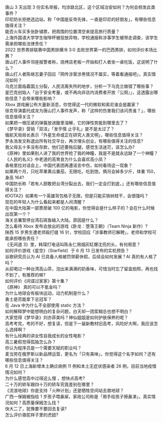 唐山 3 天出现 3 份实名举报，均涉路北区，这个区域治安如何？为何会频发此类事件？  
印尼防长拒绝选边站，称「中国是反帝先锋，一直是印尼的好朋友」，有哪些信息值得关注？  
能否火车买多张卧铺票，把周围的位置清空来提高旅行质量？  
上海外国语大学学生咖啡杯被投放异物，学校通报称涉事学生被带走调查，该学生需承担哪些法律责任？  
2022 世界男排联赛中国男排爆冷 3:0 击败世界第一的巴西男排，如何评价本场比赛？  
唐山打人事件邻座报警者称，烧烤店老板一开始和打人者坐一桌吃饭，这说明了什么？  
唐山打人者陈继志妻子回应「网传涉案涉黑情况不属实，等着看通报吧」，真实情况如何？  
乌克兰面临着国土分裂，人民流离失所的地步，分析一下乌克兰做错了哪些事？  
星巴克创始人「出于安全考量，或不再向非店内消费者开放『公厕』」，这透露出哪些信息？会带来哪些影响？  
Xbox 游戏展公布大量新消息，你觉得这一代的微软和索尼谁会是赢家？  
徐克导演委托成龙为唐山打人事件发声，称「这样的伤害我们该问责谁？」，哪些信息值得关注？  
如果把一根压紧的弹簧放进酸里溶解，它的弹性势能到哪里去了？  
《梦华录》营销「双洁」「发乎情 止乎礼」是不是太过了？  
俄航天局局长表示「外星生命或正在研究人类文明」，哪些信息值得关注？  
罗永浩发文称退出所有社交平台，再次埋头创业，有哪些值得关注的信息?  
我父母五十多没有存款，他们还要拖后腿，感觉生活迷茫，该怎么办?  
《原神》里如果别人进了我的世界抢了我的神瞳，我是不是就永远缺了一个神瞳？  
《人民的名义》中老道的高育良为什么会喜欢高小凤？  
香格里拉对话会上，中国代表团再遭谣言中伤，如何看待这一现象？  
如果两个月，只吃苹果黄瓜番茄，无限吃，吃到饱，俩月会掉多少斤，体重 150，身高 164?  
中国防长称「若有人胆敢把台湾分裂出去，我们一定会打到底，」还有哪些信息值得关注？  
《DOTA2》如果有一个英雄背包格子无限，但是只能买铁树枝干，会很强吗？  
现在的年轻人为什么看起来都是人间清醒？  
在中国大陆第一部票房破 100 亿的电影，你觉得会是什么样子的？会在什么时候出现第一个？  
海关总署暂停台湾石斑鱼输入大陆，原因是什么？  
怎么看待 Xbox 发布会放出的游戏《卧龙：堕落王朝》（Team Ninja 新作）?  
陕西 15 岁男生遭老师殴打缝 16 针，学校回应「涉事教师已解聘」，老师和学校可能承担哪些责任？  
《无间道 3》里，韩琛打电话叫陈永仁用烟灰缸爆沈亮的头，有何用意？  
如何评价游戏《星空》（Starfield）于 6 月 13 日发布的实机预告？  
谷歌研究员认为 AI 已具备人格被罚带薪休假，后续会如何发展？AI 真的有人格了吗？  
从前喝过一种台湾高山茶，泡出来满满的奶香味，可惜当时忘了留盒拍照，再也找不到了，有推荐的嘛?  
如何评价《间谍过家家》第十集？  
《原神》 真的可以不氪金吗？  
为什么地球会有板块运动，动力机制是什么？  
勇士是否能拿下总冠军？  
在 Java 中为什么不全部使用 static 方法？  
如何解释梦中能想明白的复杂问题，白天却一团浆糊总也想不明白？  
大家觉得《梦华录》刘亦菲美吗？神仙姐姐是如何护肤保养的呢？  
高考考完，考的不好，想复读，但是下一届新教材旧高考，风险好大啊，我应该怎么选择啊？  
有什么经典的讲女性自我成长的女性电影？  
高三暑假觉得孤独怎么办？  
你认为程序员是一个需要天赋的职业吗？  
麦当劳在俄罗斯以新品牌运营，更名为「只有美味」，你觉得这个名字如何？还有哪些信息值得关注？  
6 月 12 日上海新增本土确诊病例 11 例和本土无症状感染者 26 例，目前当地疫情情况如何？  
为什么感觉高中过得这么慢 ，想快点高考?  
二十万的轿车跟四十万的轿车究竟差别在哪里？  
《流浪地球》你是支持「火种计划」还是牺牲空间站去救地球？  
广西一保姆被指给 1 岁孩子喂鼻屎，家政公司称是「用手给孩子擦鼻涕」，真实情况如何？高质量保姆怎么找？  
快大二了，犹豫要不要回去复读?  
怎么评价骆驼祥子里的虎妞?  
